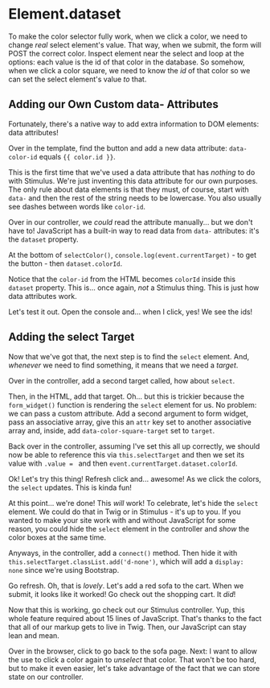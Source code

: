 # Element.dataset

To make the color selector fully work, when we click a color, we need to change
*real* select element's value. That way, when we submit, the form will POST the
correct color. Inspect element near the select and loop at the options: each value
is the id of that color in the database. So somehow, when we click a color square,
we need to know the *id* of that color so we can set the select element's value
*to* that.

## Adding our Own Custom data- Attributes

Fortunately, there's a native way to add extra information to DOM elements:
data attributes!

Over in the template, find the button and add a new data attribute:
`data-color-id` equals `{{ color.id }}`.

This is the first time that we've used a data attribute that has *nothing* to do
with Stimulus. We're just inventing this data attribute for our own purposes.
The only rule about data elements is that they must, of course, start with `data-`
and then the rest of the string needs to be lowercase. You also usually see
dashes between words like `color-id`.

Over in our controller, we *could* read the attribute manually... but we don't
have to! JavaScript has a built-in way to read data from `data-` attributes: it's
the `dataset` property.

At the bottom of `selectColor()`, `console.log(event.currentTarget)` - to get
the button - then `dataset.colorId`.

Notice that the `color-id` from the HTML becomes `colorId` inside this `dataset`
property. This is... once again, *not* a Stimulus thing. This is just how data
attributes work.

Let's test it out. Open the console and... when I click, yes! We see the ids!

## Adding the select Target

Now that we've got that, the next step is to find the `select` element. And,
*whenever* we need to find something, it means that we need a *target*.

Over in the controller, add a second target called, how about `select`.

Then, in the HTML, add that target. Oh... but this is trickier because the
`form_widget()` function is rendering the `select` element for us. No problem:
we can pass a custom attribute. Add a second argument to form widget, pass an
associative array, give this an `attr` key set to another associative array and,
inside, add `data-color-square-target` set to `target`.

Back over in the controller, assuming I've set this all up correctly, we should
now be able to reference this via `this.selectTarget` and then we set its value
with `.value = ` and then `event.currentTarget.dataset.colorId`.

Ok! Let's try this thing! Refresh click and... awesome! As we click the colors,
the `select` updates. This is kinda fun!

At this point... we're done! This *will* work! To celebrate, let's hide the
`select` element. We could do that in Twig or in Stimulus - it's up to you. If
you wanted to make your site work with and without JavaScript for some reason,
you could hide the `select` element in the controller and *show* the color boxes
at the same time.

Anyways, in the controller, add a `connect()` method. Then hide it with
`this.selectTarget.classList.add('d-none')`, which will add a `display: none`
since we're using Bootstrap.

Go refresh. Oh, that is *lovely*. Let's add a red sofa to the cart. When we submit,
it looks like it worked! Go check out the shopping cart. It *did*!

Now that this is working, go check out our Stimulus controller. Yup, this whole
feature required about 15 lines of JavaScript. That's thanks to the fact that all
of our markup gets to live in Twig. Then, our JavaScript can stay lean and mean.

Over in the browser, click to go back to the sofa page. Next: I want to allow the
use to click a color again to *unselect* that color. That won't be too hard, but
to make it even easier, let's take advantage of the fact that we can store state
on our controller.
